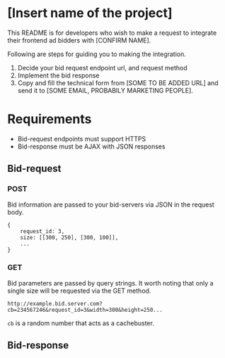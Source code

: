 # [Insert name of the project]

This README is for developers who wish to make a request to integrate their frontend ad bidders with [CONFIRM NAME].

Following are steps for guiding you to making the integration. 
1. Decide your bid request endpoint url, and request method
2. Implement the bid response
3. Copy and fill the technical form from [SOME TO BE ADDED URL] and send it to [SOME EMAIL, PROBABILY MARKETING PEOPLE].

# Requirements

* Bid-request endpoints must support HTTPS 
* Bid-response must be AJAX with JSON responses

## Bid-request

### POST

Bid information are passed to your bid-servers via JSON in the request body.
```example json request body
{
    request_id: 3,
    size: [[300, 250], [300, 100]],
    ...
}
``` 

### GET

Bid parameters are passed by query strings. It worth noting that only a single size will be requested via the GET method.
```example querystring
http://example.bid.server.com?cb=234567246&request_id=3&width=300&height=250...

```
`cb` is a random number that acts as a cachebuster.

## Bid-response


  